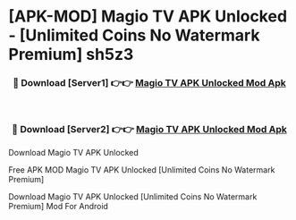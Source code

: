 # [APK-MOD] Magio TV APK Unlocked - [Unlimited Coins No Watermark Premium] sh5z3



<div align="center">
<h3>🔴 Download [Server1] 👉👉 <a href="https://momento.my/?title=Magio_TV_APK_Unlocked">Magio TV APK Unlocked Mod Apk</a></h3><br>

<h3>🔴 Download [Server2] 👉👉 <a href="https://momento.my/?title=Magio_TV_APK_Unlocked">Magio TV APK Unlocked Mod Apk</a></h3>
</div>



Download Magio TV APK Unlocked 

Free APK MOD Magio TV APK Unlocked [Unlimited Coins No Watermark Premium]

Download Magio TV APK Unlocked [Unlimited Coins No Watermark Premium] Mod For Android
